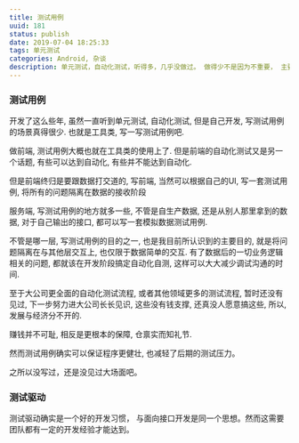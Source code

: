 ```yaml
---
title: 测试用例
uuid: 181
status: publish
date: 2019-07-04 18:25:33
tags: 单元测试 
categories: Android, 杂谈
description: 单元测试，自动化测试，听得多，几乎没做过。 做得少不是因为不重要， 主要还是没经历化大场面。 不过这也是一个取舍问题，写测试用例的成本高于开发的成本， 且项目本身又没有那么大的价值，那确实没有必要去搞测试驱动。
---
```


### 测试用例

开发了这么些年, 虽然一直听到单元测试, 自动化测试, 但是自己开发, 写测试用例的场景真得很少. 也就是工具类, 写一写测试用例吧. 

做前端, 测试用例大概也就在工具类的使用上了. 但是前端的自动化测试又是另一个话题, 有些可以达到自动化,  有些并不能达到自动化.

但是前端终归是要跟数据打交道的, 写前端, 当然可以根据自己的UI, 写一套测试用例, 将所有的问题隔离在数据的接收阶段

服务端, 写测试用例的地方就多一些, 不管是自生产数据, 还是从别人那里拿到的数据, 对于自己输出的接口, 都可以写一套模拟数据测试用例.

不管是哪一层, 写测试用例的目的之一, 也是我目前所认识到的主要目的, 就是将问题隔离在与其他层交互上, 也仅限于数据简单的交互. 有了数据后的一切业务逻辑相关的问题, 都就该在开发阶段搞定自动化自测, 这样可以大大减少调试沟通的时间. 

至于大公司更全面的自动化测试流程, 或者其他领域更多的测试流程, 暂时还没有见过, 下一步努力进大公司长长见识, 这些没有钱支撑, 还真没人愿意搞这些, 所以, 发展与经济分不开的. 

赚钱并不可耻, 相反是更根本的保障, 仓禀实而知礼节. 

然而测试用例确实可以保证程序更健壮, 也减轻了后期的测试压力。

之所以没写过，还是没见过大场面吧。

### 测试驱动

测试驱动确实是一个好的开发习惯， 与面向接口开发是同一个思想。然而这需要团队都有一定的开发经验才能达到。

